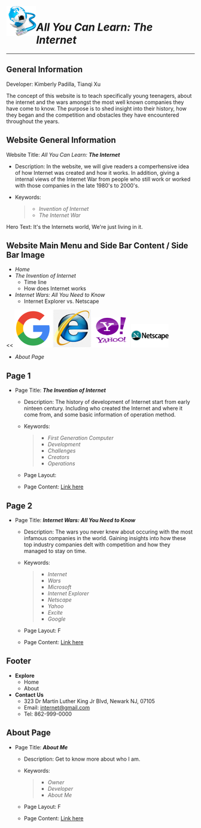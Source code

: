 <img align="left" width="80" height="80" src="images/internet-06.png">

# *All You Can Learn: The Internet*
---


## General Information
Developer: Kimberly Padilla, Tianqi Xu

The concept of this website is to teach specifically young teenagers, about the internet and the wars amongst the most well known companies they have come to know. The purpose is to shed insight into their history, how they began and the competition and obstacles they have encountered throughout the years.



## Website General Information

Website Title: *All You Can Learn: ***The Internet****
  - Description: In the website, we will give readers a comperhensive idea of how Internet was created and how it works. In addition, giving a internal views of the Internet War from people who still work or worked with those companies in the late 1980's to 2000's. 
  - Keywords:


    > - _Invention of Internet_
    > - _The Internet War_


Hero Text: It's the Internets world, We're just living in it.



## Website Main Menu and Side Bar Content / Side Bar Image 
- *Home*
- *The Invention of Internet*
  - Time line
  - How does Internet works 
- *Internet Wars: All You Need to Know* 
  - Internet Explorer vs. Netscape
  

<<
      <img src="images//google-logo-png-suite-everything-you-need-know-about-google-newest-0.png" width=100> 
      <img src="images//png-clipart-internet-explorer-internet-explorer.png" width=100> 
      <img src="images//unnamed.png" width=100> 
     <img src="images/Netscape-Logo-1024x640.png" width=100>
>>
- *About Page*



## Page 1
- Page Title: ***The Invention of Internet***
  - Description: The history of development of Internet start from early ninteen century. Including who created the Internet and where it come from, and some basic information of operation method.
  - Keywords:


    > - _First Generation Computer_
    > - _Development_
    > - _Challenges_
    > - _Creators_
    > - _Operations_


  - Page Layout: 
  - Page Content: [Link here](https://github.com/knp56/Internet-Website/blob/main/page1.md)



## Page 2
- Page Title: ***Internet Wars: All You Need to Know***
  - Description: The wars you never knew about occuring with the most infamous companies in the world. Gaining insights into how these top industry companies delt with competition and how they managed to stay on time.
  - Keywords:
  
  
    > - _Internet_
    > - _Wars_
    > - _Microsoft_
    > - _Internet Explorer_
    > - _Netscape_
    > - _Yahoo_
    > - _Excite_
    > - _Google_
  
  
  - Page Layout: F 
  - Page Content: [Link here](https://github.com/knp56/Internet-Website/edit/main/page2.md)



## Footer
- **Explore**
  - Home
  - About
- **Contact Us**
  - 323 Dr Martin Luther King Jr Blvd, Newark NJ, 07105
  - Email: internet@gmail.com
  - Tel: 862-999-0000



## About Page 
- Page Title: ***About Me***
  - Description: Get to know more about who I am.
  - Keywords:
  
  
    > - _Owner_
    > - _Developer_
    > - _About Me_
 
  
  
  - Page Layout: F 
  - Page Content: [Link here](https://github.com/knp56/Internet-Website/edit/main/about.md)

